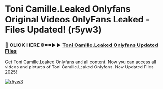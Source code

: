 # Toni Camille.Leaked Onlyfans Original Videos 0nlyFans Leaked - Files Updated! (r5yw3)

<h3>🔴 CLICK HERE 🌐==►► <a href="https://tinyurl.com/ehrbuxhb" rel="nofollow">Toni Camille.Leaked Onlyfans Updated Files</a></h3>

Get Toni Camille.Leaked Onlyfans and all content. Now you can access all videos and pictures of Toni Camille.Leaked Onlyfans. New Updated Files 2025!

[![r5yw3](https://i.imgur.com/lVYEuWS.gif)](https://tinyurl.com/ehrbuxhb)
